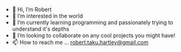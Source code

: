- 👋 Hi, I’m Robert
- 👀 I’m interested in the world
- 🌱 I’m currently learning programming and passionately trying to understand it's depths
- 💞️ I’m looking to collaborate on any cool projects you might have!
- 📫 How to reach me ...
robert.taku.hartley@gmail.com
<!---
RobHart01/RobHart01 is a ✨ special ✨ repository because its `README.md` (this file) appears on your GitHub profile.
You can click the Preview link to take a look at your changes.
--->
